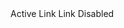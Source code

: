 ﻿<BSNav IsVertical="true">
    <BSNavItem Url="javascript:void(0);" IsActive="true">Active</BSNavItem>
    <BSNavItem Url="javascript:void(0);">Link</BSNavItem>
    <BSNavItem Url="javascript:void(0);">Link</BSNavItem>
    <BSNavItem Url="javascript:void(0);" IsDisabled="true">Disabled</BSNavItem>
</BSNav>